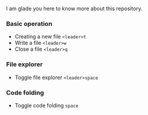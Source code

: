 I am glade you here to know more about this repository.


### Basic operation
- Creating a new file `<leader>t`
- Write a file `<leader>w`
- Close a file `<leader>q`

### File explorer
- Toggle file explorer `<leader>space`


### Code folding
- Toggle code folding `space`

